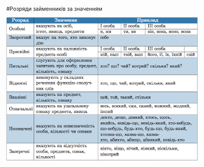 #Розряди займенникiв за значенням

<div class="center">
<img src="../pics/8/1.png" width="800px" class="center"/>
</div>
<br>